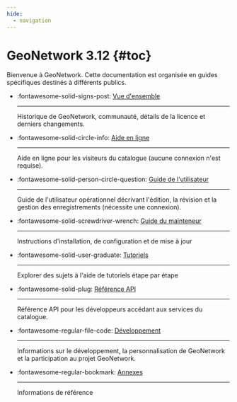 ```yaml
---
hide:
  - navigation
---
```


# GeoNetwork 3.12 {#toc}

Bienvenue à GeoNetwork. Cette documentation est organisée en guides spécifiques destinés à différents publics.

<div class="grid cards" markdown>

-   :fontawesome-solid-signs-post: [Vue d'ensemble](overview/index.md)
    
    ---
    
    Historique de GeoNetwork, communauté, détails de la licence et derniers changements.
    
-   :fontawesome-solid-circle-info: [Aide en ligne](help/index.md)
    
    ---
  
    Aide en ligne pour les visiteurs du catalogue (aucune connexion n'est requise).
    
-   :fontawesome-solid-person-circle-question: [Guide de l'utilisateur](user-guide/index.md)
    
    ---
    
    Guide de l'utilisateur opérationnel décrivant l'édition, la révision et la gestion des enregistrements (nécessite une connexion).
    
-   :fontawesome-solid-screwdriver-wrench: [Guide du mainteneur](maintainer-guide/index.md)
  
    ---
    
    Instructions d'installation, de configuration et de mise à jour
    
-   :fontawesome-solid-user-graduate: [Tutoriels](tutorials/index.md)
    
    ---
    
    Explorer des sujets à l'aide de tutoriels étape par étape

-   :fontawesome-solid-plug: [Référence API](api/index.md)
    
    ---
    
    Référence API pour les développeurs accédant aux services du catalogue.
    
-   :fontawesome-regular-file-code: [Développement](devel/index.md)
    
    ---

    Informations sur le développement, la personnalisation de GeoNetwork et la participation au projet GeoNetwork.

-   :fontawesome-regular-bookmark: [Annexes](annexes/index.md)

    ---

    Informations de référence

</div>
